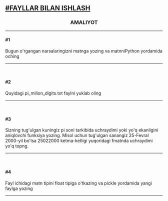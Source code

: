 [<h2>#FAYLLAR BILAN ISHLASH</h2>](https://python.sariq.dev/files-exceptions/33-files)

**<h3 align = center>AMALIYOT</h3>**
<hr 

**<h4>#1</h4>** Bugun o'rgangan narsalaringizni matnga yozing va matnniPython yordamida oching
<hr>
<br>

**<h4>#2</h4>** Quyidagi pi_milion_digits.txt faylni yuklab oling 
<hr>
<br>

**<h4>#3</h4>** Sizning tug'ulgan kuningiz pi soni tarkibida uchraydimi yoki yo'q ekanligini aniqlovchi funksiya yozing. Misol uchun  tug'ulgan sanangiz 25-Fevral 2000-yil bo'lsa 25022000 ketma-ketligi yuqoridagi fmatnda uchraydimi yo'q topng.  
<hr>
<br>

**<h4>#4</h4>** Fayl ichidagi matn tipini float tipiga o'tkazing va pickle yordamida yangi faylga yozing
<hr>
<br>



